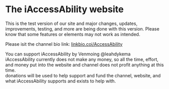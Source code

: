 <h1>The iAccessAbility website</h1>
<p>This is the test version of our site and major changes, updates, improvements, testing, and more are being done with this version. Please know that some features or elements may not work as intended.</p>
<p>Please isit the channel bio link&#58; <a href="https://linkbio.co/iAccessAbility">linkbio.coi/AccessAbility</a></p>
<p>You can support iAccessAbility by Venmoing &#64;leahdykema<br>iAccessAbility currently does not make any money, so all the time, effort, and money put into the website and channel does not profit anything at this time.<br>donations will be used to help support and fund the channel, website, and what iAccessAbility supports and exists to help with.</p>
